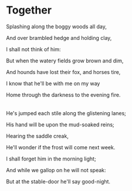 # Together

Splashing along the boggy woods all day,

And over brambled hedge and holding clay,

I shall not think of him:

But when the watery fields grow brown and dim,

And hounds have lost their fox, and horses tire,

I know that he'll be with me on my way

Home through the darkness to the evening fire.

###### 

He's jumped each stile along the glistening lanes;

His hand will be upon the mud-soaked reins;

Hearing the saddle creak,

He'll wonder if the frost will come next week.

I shall forget him in the morning light;

And while we gallop on he will not speak:

But at the stable-door he'll say good-night.

